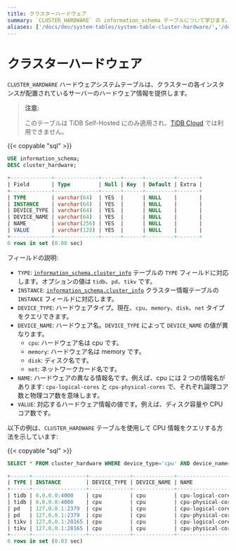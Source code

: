 ```yaml
---
title: クラスターハードウェア
summary: `CLUSTER_HARDWARE` の information_schema テーブルについて学びます。
aliases: ['/docs/dev/system-tables/system-table-cluster-hardware/','/docs/dev/reference/system-databases/cluster-hardware/','/tidb/dev/system-table-cluster-hardware/']
---
```


# クラスターハードウェア

`CLUSTER_HARDWARE` ハードウェアシステムテーブルは、クラスターの各インスタンスが配置されているサーバーのハードウェア情報を提供します。

> **注意:**
>
> このテーブルは TiDB Self-Hosted にのみ適用され、[TiDB Cloud](https://docs.pingcap.com/tidbcloud/) では利用できません。

{{< copyable "sql" >}}

```sql
USE information_schema;
DESC cluster_hardware;
```

```sql
+-------------+--------------+------+------+---------+-------+
| Field       | Type         | Null | Key  | Default | Extra |
+-------------+--------------+------+------+---------+-------+
| TYPE        | varchar(64)  | YES  |      | NULL    |       |
| INSTANCE    | varchar(64)  | YES  |      | NULL    |       |
| DEVICE_TYPE | varchar(64)  | YES  |      | NULL    |       |
| DEVICE_NAME | varchar(64)  | YES  |      | NULL    |       |
| NAME        | varchar(256) | YES  |      | NULL    |       |
| VALUE       | varchar(128) | YES  |      | NULL    |       |
+-------------+--------------+------+------+---------+-------+
6 rows in set (0.00 sec)
```

フィールドの説明:

* `TYPE`: [`information_schema.cluster_info`](/information-schema/information-schema-cluster-info.md) テーブルの `TYPE` フィールドに対応します。オプションの値は `tidb`、`pd`、`tikv` です。
* `INSTANCE`: [`information_schema.cluster_info`](/information-schema/information-schema-cluster-info.md) クラスター情報テーブルの `INSTANCE` フィールドに対応します。
* `DEVICE_TYPE`: ハードウェアタイプ。現在、`cpu`、`memory`、`disk`、`net` タイプをクエリできます。
* `DEVICE_NAME`: ハードウェア名。`DEVICE_TYPE` によって `DEVICE_NAME` の値が異なります。
    * `cpu`: ハードウェア名は cpu です。
    * `memory`: ハードウェア名は memory です。
    * `disk`: ディスク名です。
    * `net`: ネットワークカード名です。
* `NAME`: ハードウェアの異なる情報名です。例えば、cpu には 2 つの情報名があります: `cpu-logical-cores` と `cpu-physical-cores` で、それぞれ論理コア数と物理コア数を意味します。
* `VALUE`: 対応するハードウェア情報の値です。例えば、ディスク容量や CPU コア数です。

以下の例は、`CLUSTER_HARDWARE` テーブルを使用して CPU 情報をクエリする方法を示しています:

{{< copyable "sql" >}}

```sql
SELECT * FROM cluster_hardware WHERE device_type='cpu' AND device_name='cpu' AND name LIKE '%cores';
```

```sql
+------+-----------------+-------------+-------------+--------------------+-------+
| TYPE | INSTANCE        | DEVICE_TYPE | DEVICE_NAME | NAME               | VALUE |
+------+-----------------+-------------+-------------+--------------------+-------+
| tidb | 0.0.0.0:4000    | cpu         | cpu         | cpu-logical-cores  | 16    |
| tidb | 0.0.0.0:4000    | cpu         | cpu         | cpu-physical-cores | 8     |
| pd   | 127.0.0.1:2379  | cpu         | cpu         | cpu-logical-cores  | 16    |
| pd   | 127.0.0.1:2379  | cpu         | cpu         | cpu-physical-cores | 8     |
| tikv | 127.0.0.1:20165 | cpu         | cpu         | cpu-logical-cores  | 16    |
| tikv | 127.0.0.1:20165 | cpu         | cpu         | cpu-physical-cores | 8     |
+------+-----------------+-------------+-------------+--------------------+-------+
6 rows in set (0.03 sec)
```